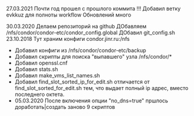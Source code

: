 27.03.2021 
Почти год прошел с прошлого коммита !!!
Добавил ветку evkkuz для полноты workflow
Обновлений много

30.03.2020 
Делаем репозиторий на github
ДОбавляем /nfs/condor/condor-etc/condor_config.global
ДОбавил git_config.sh
23.10.2018 Тут храним конфиги condor.jinr.ru:/nfs

- Добавил конфиги из /nfs/condor/condor-etc/backup
- Добавил скрипты для поиска "выпавшего" узла /nfs/condor/*
- Добавил openssl.cnf
- Добавил stats.sh
- Добавил make_vms_list_names.sh
- Добавил find_slot_sorted_ip_for_edit.sh отличается от find_slot_sorted_for_edit.sh
  тем, что выдает полный ip адрес, вместо последнего октета.
- 05.03.2020 После включения опции "no_dns=true" пршлось доработать|создать заново  9  скриптов

